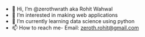- 👋 Hi, I’m @zerothwrath aka Rohit Wahwal
- 👀 I’m interested in making web applications
- 🌱 I’m currently learning data science using python
- 📫 How to reach me- Email: zeroth.rohit@gmail.com

<!---
zerothwrath/zerothwrath is a ✨ special ✨ repository because its `README.md` (this file) appears on your GitHub profile.
You can click the Preview link to take a look at your changes.
--->
